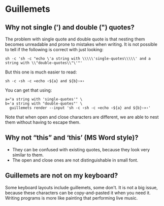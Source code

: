 # Guillemets

## Why not single (') and double (") quotes?
The problem with single quote and double quote is that nesting them becomes unreadable and prone to mistakes when writing.
It is not possible to tell if the following is correct with just looking:

```
sh -c 'sh -c "echo \'a string with \\\\\'single-quotes\\\\\' and a string with \\"double-quotes\\"\'"'
```

But this one is much easier to read:
```
sh -c ‹sh -c «echo ‹${a} and ${b}›»›
```

You can get that using:
```
a="a string with 'single-quotes'" \
b='a string with "double-quotes"' \
  guillemets render --input 'sh -c ‹sh -c «echo ‹${a} and ${b}›»›'
```

Note that when open and close characters are different, we are able to nest them without having to escape them.

## Why not “this” and ‘this’ (MS Word style)?

- They can be confused with existing quotes, because they look very similar to them.
- The open and close ones are not distinguishable in small font.

## Guillemets are not on my keyboard?

Some keyboard layouts include guillemets, some don't.
It is not a big issue, because these characters can be copy-and-pasted it when you need it.
Writing programs is more like painting that performing live music.
